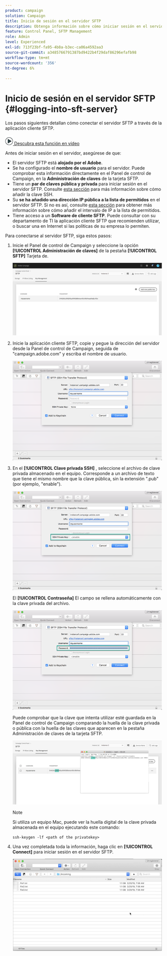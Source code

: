 ```yaml
---
product: campaign
solution: Campaign
title: Inicio de sesión en el servidor SFTP
description: Obtenga información sobre cómo iniciar sesión en el servidor SFTP
feature: Control Panel, SFTP Management
role: Admin
level: Experienced
exl-id: 713f23bf-fa95-4b8a-b3ec-ca06a4592aa3
source-git-commit: a3485766791387bd9422b4f29daf86296efafb98
workflow-type: tm+mt
source-wordcount: '356'
ht-degree: 6%

---
```


# Inicio de sesión en el servidor SFTP {#logging-into-sft-server}

Los pasos siguientes detallan cómo conectar el servidor SFTP a través de la aplicación cliente SFTP.

![](assets/do-not-localize/how-to-video.png)[ Descubra esta función en vídeo](https://video.tv.adobe.com/v/27263?quality=12)

Antes de iniciar sesión en el servidor, asegúrese de que:

* El servidor SFTP está **alojado por el Adobe**.
* Se ha configurado el **nombre de usuario** para el servidor. Puede comprobar esta información directamente en el Panel de control de Campaign, en la **Administración de claves** de la tarjeta SFTP.
* Tiene un **par de claves pública y privada** para iniciar sesión en el servidor SFTP. Consulte [esta sección](../../sftp/using/key-management.md) para más información sobre cómo añadir la clave SSH.
* Su **se ha añadido una dirección IP pública a la lista de permitidos** en el servidor SFTP. Si no es así, consulte [esta sección](../../sftp/using/ip-range-allow-listing.md) para obtener más información sobre cómo añadir el intervalo de IP a la lista de permitidos.
* Tiene acceso a un **Software de cliente SFTP**. Puede consultar con su departamento de TI la aplicación cliente SFTP que recomienden utilizar, o buscar una en Internet si las políticas de su empresa lo permiten.

Para conectarse al servidor SFTP, siga estos pasos:

1. Inicie el Panel de control de Campaign y seleccione la opción **[!UICONTROL Administración de claves]** de la pestaña **[!UICONTROL SFTP]** Tarjeta de.

   ![](assets/sftp_card.png)

1. Inicie la aplicación cliente SFTP, copie y pegue la dirección del servidor desde la Panel de control de Campaign, seguida de &quot;campaign.adobe.com&quot; y escriba el nombre de usuario.

   ![](assets/do-not-localize/connect1.png)

1. En el **[!UICONTROL Clave privada SSH]** , seleccione el archivo de clave privada almacenado en el equipo. Corresponde a un archivo de texto que tiene el mismo nombre que la clave pública, sin la extensión &quot;.pub&quot; (por ejemplo, &quot;enable&quot;).

   ![](assets/do-not-localize/connect2.png)

   El **[!UICONTROL Contraseña]** El campo se rellena automáticamente con la clave privada del archivo.

   ![](assets/do-not-localize/connect3.png)

   Puede comprobar que la clave que intenta utilizar esté guardada en la Panel de control de Campaign comparando la huella de la clave privada o pública con la huella de las claves que aparecen en la pestaña Administración de claves de la tarjeta SFTP.

   ![](assets/fingerprint_compare.png)

   >[!NOTE]
   >
   >Si utiliza un equipo Mac, puede ver la huella digital de la clave privada almacenada en el equipo ejecutando este comando:
   >
   >`ssh-keygen -lf <path of the privatekey>`

1. Una vez completada toda la información, haga clic en **[!UICONTROL Connect]** para iniciar sesión en el servidor SFTP.

   ![](assets/do-not-localize/sftpconnected.png)
